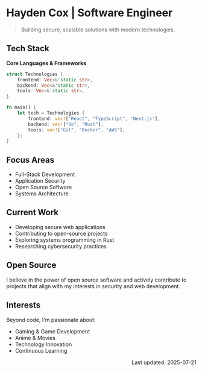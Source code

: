 <h1 style="align: center;">Hayden Cox | Software Engineer</h1>

> Building secure, scalable solutions with modern technologies.

## Tech Stack

**Core Languages & Frameworks**

```rust
struct Technologies {
    frontend: Vec<&'static str>,
    backend: Vec<&'static str>,
    tools: Vec<&'static str>,
}

fn main() {
    let tech = Technologies {
        frontend: vec!["React", "TypeScript", "Next.js"],
        backend: vec!["Go", "Rust"],
        tools: vec!["Git", "Docker", "AWS"],
    };
}
```

## Focus Areas
- Full-Stack Development
- Application Security
- Open Source Software
- Systems Architecture

## Current Work
- Developing secure web applications
- Contributing to open-source projects
- Exploring systems programming in Rust
- Researching cybersecurity practices

## Open Source
I believe in the power of open source software and actively contribute to projects that align with my interests in security and web development.

## Interests
Beyond code, I'm passionate about:
- Gaming & Game Development
- Anime & Movies
- Technology Innovation
- Continuous Learning


<div align="right">
Last updated: 2025-07-21
</div>
